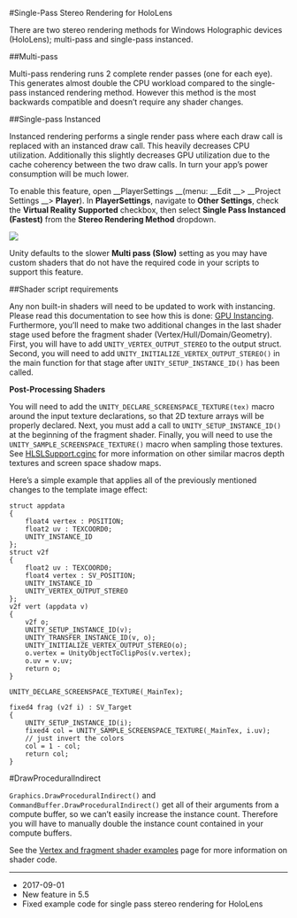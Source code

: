 #Single-Pass Stereo Rendering for HoloLens

There are two stereo rendering methods for Windows Holographic devices (HoloLens); multi-pass and single-pass instanced. 

##Multi-pass

Multi-pass rendering runs 2 complete render passes (one for each eye). This generates almost double the CPU workload compared to the single-pass instanced rendering method. However this method is the most backwards compatible and doesn’t require any shader changes.

##Single-pass Instanced

Instanced rendering performs a single render pass where each draw call is replaced with an instanced draw call. This heavily decreases CPU utilization. Additionally this slightly decreases GPU utilization due to the cache coherency between the two draw calls. In turn your app’s power consumption will be much lower.

To enable this feature, open __PlayerSettings __(menu: __Edit __> __Project Settings __> __Player__). In __PlayerSettings__, navigate to __Other Settings__, check the __Virtual Reality Supported__ checkbox, then select __Single Pass Instanced (Fastest)__ from the __Stereo Rendering Method__ dropdown.

![](../uploads/Main/SinglePassHoloLens1.png)

Unity defaults to the slower __Multi pass (Slow)__ setting as you may have custom shaders that do not have the required code in your scripts to support this feature.

##Shader script requirements

Any non built-in shaders will need to be updated to work with instancing. Please read this documentation to see how this is done: [GPU Instancing](GPUInstancing). Furthermore, you’ll need to make two additional changes in the last shader stage used before the fragment shader (Vertex/Hull/Domain/Geometry). First, you will have to add `UNITY_VERTEX_OUTPUT_STEREO` to the output struct. Second, you will need to add `UNITY_INITIALIZE_VERTEX_OUTPUT_STEREO()` in the main function for that stage after `UNITY_SETUP_INSTANCE_ID()` has been called.

__Post-Processing Shaders__

You will need to add the `UNITY_DECLARE_SCREENSPACE_TEXTURE(tex)` macro around the input texture declarations, so that 2D texture arrays will be properly declared. Next, you must add a call to `UNITY_SETUP_INSTANCE_ID()` at the beginning of the fragment shader. Finally, you will need to use the `UNITY_SAMPLE_SCREENSPACE_TEXTURE()` macro when sampling those textures. See [HLSLSupport.cginc](SL-BuiltinIncludes) for more information on other similar macros depth textures and screen space shadow maps.

Here’s a simple example that applies all of the previously mentioned changes to the template image effect:

```
struct appdata
{
    float4 vertex : POSITION;
    float2 uv : TEXCOORD0;
    UNITY_INSTANCE_ID
};
struct v2f
{
    float2 uv : TEXCOORD0;
    float4 vertex : SV_POSITION;
    UNITY_INSTANCE_ID
    UNITY_VERTEX_OUTPUT_STEREO
};
v2f vert (appdata v)
{
    v2f o;
    UNITY_SETUP_INSTANCE_ID(v);
    UNITY_TRANSFER_INSTANCE_ID(v, o);
    UNITY_INITIALIZE_VERTEX_OUTPUT_STEREO(o);
    o.vertex = UnityObjectToClipPos(v.vertex);
    o.uv = v.uv;
    return o;
}

UNITY_DECLARE_SCREENSPACE_TEXTURE(_MainTex);

fixed4 frag (v2f i) : SV_Target
{
    UNITY_SETUP_INSTANCE_ID(i);
    fixed4 col = UNITY_SAMPLE_SCREENSPACE_TEXTURE(_MainTex, i.uv);
    // just invert the colors
    col = 1 - col;
    return col;
}
```

#DrawProceduralIndirect

`Graphics.DrawProceduralIndirect()` and `CommandBuffer.DrawProceduralIndirect()` get all of their arguments from a compute buffer, so we can’t easily increase the instance count. Therefore you will have to manually double the instance count contained in your compute buffers.

See the [Vertex and fragment shader examples](SL-VertexFragmentShaderExamples) page for more information on shader code.

---

* <span class="page-edit">2017-09-01  <!-- include IncludeTextAmendPageSomeEdit --></span>
* <span class="page-history">New feature in 5.5</span>
* <span class="page-history">Fixed example code for single pass stereo rendering for HoloLens</span>



